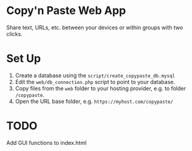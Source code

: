 # Copy'n Paste Web App
Share text, URLs, etc. between your devices or within groups with two clicks.

# Set Up
1. Create a database using the `script/create_copypaste_db.mysql`
2. Edit the `web/db_connection.php` script to point to your database.
3. Copy files from the `web` folder to your hosting provider, e.g. to folder `/copypaste`.
4. Open the URL base folder, e.g. `https://myhost.com/copypaste/`

# TODO
Add GUI functions to index.html 
